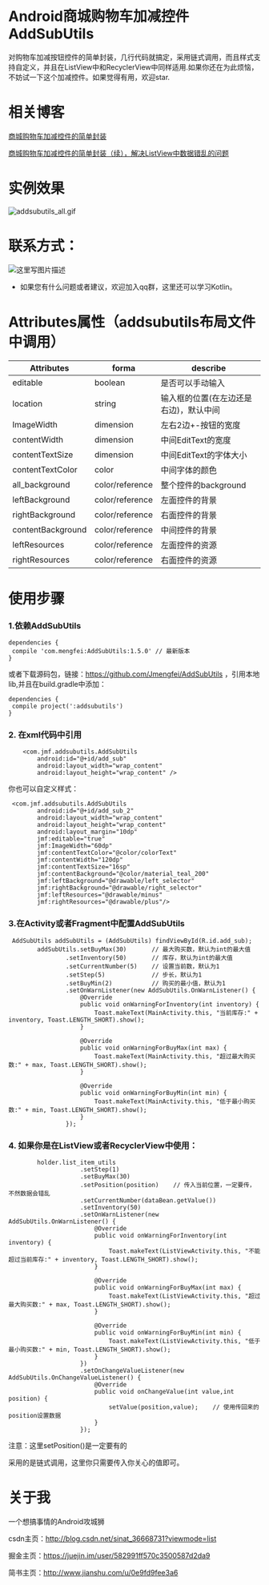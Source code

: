 # Android商城购物车加减控件AddSubUtils

对购物车加减按钮控件的简单封装，几行代码就搞定，采用链式调用，而且样式支持自定义，并且在ListView中和RecyclerView中同样适用.如果你还在为此烦恼，不妨试一下这个加减控件。如果觉得有用，欢迎star.

# 相关博客

[商城购物车加减控件的简单封装](http://blog.csdn.net/sinat_36668731/article/details/77163019)

[商城购物车加减控件的简单封装（续），解决ListView中数据错乱的问题](http://blog.csdn.net/sinat_36668731/article/details/77337091)


# 实例效果

![addsubutils_all.gif](https://github.com/Jmengfei/AddSubUtils/blob/master/image/addsubutils_all.gif)

# 联系方式：

![这里写图片描述](http://img.blog.csdn.net/20170809175419051?watermark/2/text/aHR0cDovL2Jsb2cuY3Nkbi5uZXQvc2luYXRfMzY2Njg3MzE=/font/5a6L5L2T/fontsize/400/fill/I0JBQkFCMA==/dissolve/70/gravity/SouthEast)

- 如果您有什么问题或者建议，欢迎加入qq群，这里还可以学习Kotlin。

# Attributes属性（addsubutils布局文件中调用）

| Attributes 	|forma	|describe|
| ----------- |-------|------- |
|editable	|boolean|是否可以手动输入|
|location	|string	|输入框的位置(在左边还是右边)，默认中间|
|ImageWidth	|dimension|左右2边+-按钮的宽度|
|contentWidth	|dimension|中间EditText的宽度|
|contentTextSize|dimension|中间EditText的字体大小|
|contentTextColor|color	|中间字体的颜色|
|all_background|color/reference|整个控件的background|
|leftBackground|color/reference|左面控件的背景|
|rightBackground|color/reference|右面控件的背景|
|contentBackground|color/reference|中间控件的背景|
|leftResources|color/reference|左面控件的资源|
|rightResources|color/reference|右面控件的资源|

# 使用步骤

### 1.依赖AddSubUtils
```
dependencies {
 compile 'com.mengfei:AddSubUtils:1.5.0' // 最新版本
}
```
或者下载源码包，链接：https://github.com/Jmengfei/AddSubUtils ，引用本地lib,并且在build.gradle中添加：
```
dependencies {
 compile project(':addsubutils')
}
```

### 2. 在xml代码中引用

```
    <com.jmf.addsubutils.AddSubUtils
        android:id="@+id/add_sub"
        android:layout_width="wrap_content"
        android:layout_height="wrap_content" />
```
你也可以自定义样式：

```
 <com.jmf.addsubutils.AddSubUtils
        android:id="@+id/add_sub_2"
        android:layout_width="wrap_content"
        android:layout_height="wrap_content"
        android:layout_margin="10dp"
        jmf:editable="true"
        jmf:ImageWidth="60dp"
        jmf:contentTextColor="@color/colorText"
        jmf:contentWidth="120dp"
        jmf:contentTextSize="16sp"
        jmf:contentBackground="@color/material_teal_200"
        jmf:leftBackground="@drawable/left_selector"
        jmf:rightBackground="@drawable/right_selector"
        jmf:leftResources="@drawable/minus"
        jmf:rightResources="@drawable/plus"/>
```

### 3.在Activity或者Fragment中配置AddSubUtils

```
 AddSubUtils addSubUtils = (AddSubUtils) findViewById(R.id.add_sub);
        addSubUtils.setBuyMax(30)       // 最大购买数，默认为int的最大值
                .setInventory(50)       // 库存，默认为int的最大值
                .setCurrentNumber(5)    // 设置当前数，默认为1
                .setStep(5)             // 步长，默认为1
                .setBuyMin(2)           // 购买的最小值，默认为1
                .setOnWarnListener(new AddSubUtils.OnWarnListener() {
                    @Override
                    public void onWarningForInventory(int inventory) {
                        Toast.makeText(MainActivity.this, "当前库存:" + inventory, Toast.LENGTH_SHORT).show();
                    }

                    @Override
                    public void onWarningForBuyMax(int max) {
                        Toast.makeText(MainActivity.this, "超过最大购买数:" + max, Toast.LENGTH_SHORT).show();
                    }

                    @Override
                    public void onWarningForBuyMin(int min) {
                        Toast.makeText(MainActivity.this, "低于最小购买数:" + min, Toast.LENGTH_SHORT).show();
                    }
                });
```

### 4. 如果你是在ListView或者RecyclerView中使用：

```
        holder.list_item_utils
                    .setStep(1)
                    .setBuyMax(30)
                    .setPosition(position)    // 传入当前位置，一定要传，不然数据会错乱
                    .setCurrentNumber(dataBean.getValue())
                    .setInventory(50)
                    .setOnWarnListener(new AddSubUtils.OnWarnListener() {
                        @Override
                        public void onWarningForInventory(int inventory) {
                            Toast.makeText(ListViewActivity.this, "不能超过当前库存:" + inventory, Toast.LENGTH_SHORT).show();
                        }

                        @Override
                        public void onWarningForBuyMax(int max) {
                            Toast.makeText(ListViewActivity.this, "超过最大购买数:" + max, Toast.LENGTH_SHORT).show();
                        }

                        @Override
                        public void onWarningForBuyMin(int min) {
                            Toast.makeText(ListViewActivity.this, "低于最小购买数:" + min, Toast.LENGTH_SHORT).show();
                        }
                    })
                    .setOnChangeValueListener(new AddSubUtils.OnChangeValueListener() {
                        @Override
                        public void onChangeValue(int value,int position) {
                            setValue(position,value);    // 使用传回来的position设置数据
                        }
                    });
```
注意：这里setPosition()是一定要有的

采用的是链式调用，这里你只需要传入你关心的值即可。

# 关于我

一个想搞事情的Android攻城狮

csdn主页：http://blog.csdn.net/sinat_36668731?viewmode=list

掘金主页：https://juejin.im/user/582991ff570c3500587d2da9

简书主页：http://www.jianshu.com/u/0e9fd9fee3a6
